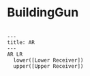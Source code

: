 # BuildingGun

```mermaid

---
title: AR
---
AR LR
  lower([Lower Receiver])
  upper([Upper Receiver])
```
